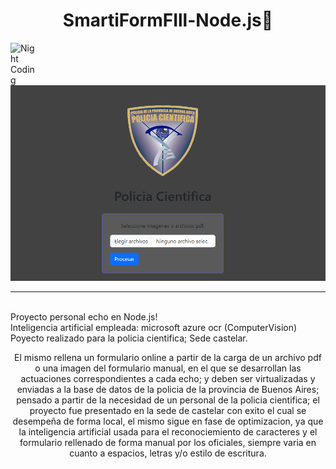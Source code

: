 <div align="center">
<h1 align="center">SmartiFormFIll-Node.js👋</h1>
</div>

<img alt="Night Coding" src="./assets/Hand%20Wave.gif" width='40' align="left"/>
<img src="./public/muestra.PNG">

<hr>
<br>
Proyecto personal echo en Node.js!<br>
Inteligencia artificial empleada: microsoft azure ocr (ComputerVision)<br>
Poyecto realizado para la policia cientifica; Sede castelar.<br>
<p align="center">
El mismo rellena un formulario online a partir de la carga de un archivo pdf o una imagen del formulario manual, 
en el que se desarrollan las actuaciones correspondientes a cada echo; y deben ser virtualizadas y enviadas a la base de datos de la policia de la provincia de Buenos Aires;
pensado a partir de la necesidad de un personal de la policia cientifica; el proyecto fue presentado en la sede de castelar con exito el cual se desempeña de forma local,
el mismo sigue en fase de optimizacion, ya que la inteligencia artificial usada para el reconociemiento de caracteres y el formulario rellenado de forma manual por los oficiales, siempre varia
en cuanto a espacios, letras y/o estilo de escritura. 
</p>
